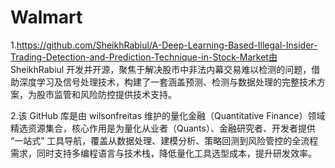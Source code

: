 # Walmart
1.https://github.com/SheikhRabiul/A-Deep-Learning-Based-Illegal-Insider-Trading-Detection-and-Prediction-Technique-in-Stock-Market由 SheikhRabiul 开发并开源，聚焦于解决股市中非法内幕交易难以检测的问题，借助深度学习及信号处理技术，构建了一套涵盖预测、检测与数据处理的完整技术方案，为股市监管和风险防控提供技术支持。

2.该 GitHub 库是由 wilsonfreitas 维护的量化金融（Quantitative Finance）领域精选资源集合，核心作用是为量化从业者（Quants）、金融研究者、开发者提供 “一站式” 工具导航，覆盖从数据处理、建模分析、策略回测到风险管控的全流程需求，同时支持多编程语言与技术栈，降低量化工具选型成本，提升研发效率。

